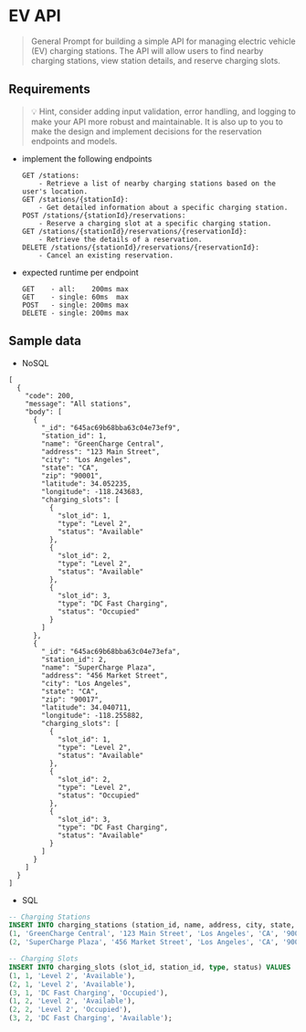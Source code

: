 # EV API

> General Prompt for building a simple API for managing electric vehicle (EV) charging stations. The API will allow users to find nearby charging stations, view station details, and reserve charging slots.
> 

## Requirements

>💡 Hint, consider adding input validation, error handling, and logging to make your API more robust and maintainable.
> It is also up to you to make the design and implement decisions for the reservation endpoints and models.

- implement the following endpoints
    
    ```text
    GET /stations: 
    	- Retrieve a list of nearby charging stations based on the user's location.
    GET /stations/{stationId}: 
    	- Get detailed information about a specific charging station.
    POST /stations/{stationId}/reservations: 
    	- Reserve a charging slot at a specific charging station.
    GET /stations/{stationId}/reservations/{reservationId}: 
    	- Retrieve the details of a reservation.
    DELETE /stations/{stationId}/reservations/{reservationId}: 
    	- Cancel an existing reservation.
    ```
- expected runtime per endpoint
    ```text
    GET    - all:    200ms max
    GET    - single: 60ms  max
    POST   - single: 200ms max
    DELETE - single: 200ms max
    ```
    
## Sample data
- NoSQL
```text
[
  {
    "code": 200,
    "message": "All stations",
    "body": [
      {
        "_id": "645ac69b68bba63c04e73ef9",
        "station_id": 1,
        "name": "GreenCharge Central",
        "address": "123 Main Street",
        "city": "Los Angeles",
        "state": "CA",
        "zip": "90001",
        "latitude": 34.052235,
        "longitude": -118.243683,
        "charging_slots": [
          {
            "slot_id": 1,
            "type": "Level 2",
            "status": "Available"
          },
          {
            "slot_id": 2,
            "type": "Level 2",
            "status": "Available"
          },
          {
            "slot_id": 3,
            "type": "DC Fast Charging",
            "status": "Occupied"
          }
        ]
      },
      {
        "_id": "645ac69b68bba63c04e73efa",
        "station_id": 2,
        "name": "SuperCharge Plaza",
        "address": "456 Market Street",
        "city": "Los Angeles",
        "state": "CA",
        "zip": "90017",
        "latitude": 34.040711,
        "longitude": -118.255882,
        "charging_slots": [
          {
            "slot_id": 1,
            "type": "Level 2",
            "status": "Available"
          },
          {
            "slot_id": 2,
            "type": "Level 2",
            "status": "Occupied"
          },
          {
            "slot_id": 3,
            "type": "DC Fast Charging",
            "status": "Available"
          }
        ]
      }
    ]
  }
]
```
- SQL
```sql
-- Charging Stations
INSERT INTO charging_stations (station_id, name, address, city, state, zip, latitude, longitude) VALUES
(1, 'GreenCharge Central', '123 Main Street', 'Los Angeles', 'CA', '90001', 34.052235, -118.243683),
(2, 'SuperCharge Plaza', '456 Market Street', 'Los Angeles', 'CA', '90017', 34.040711, -118.255882);

-- Charging Slots
INSERT INTO charging_slots (slot_id, station_id, type, status) VALUES
(1, 1, 'Level 2', 'Available'),
(2, 1, 'Level 2', 'Available'),
(3, 1, 'DC Fast Charging', 'Occupied'),
(1, 2, 'Level 2', 'Available'),
(2, 2, 'Level 2', 'Occupied'),
(3, 2, 'DC Fast Charging', 'Available');
```
